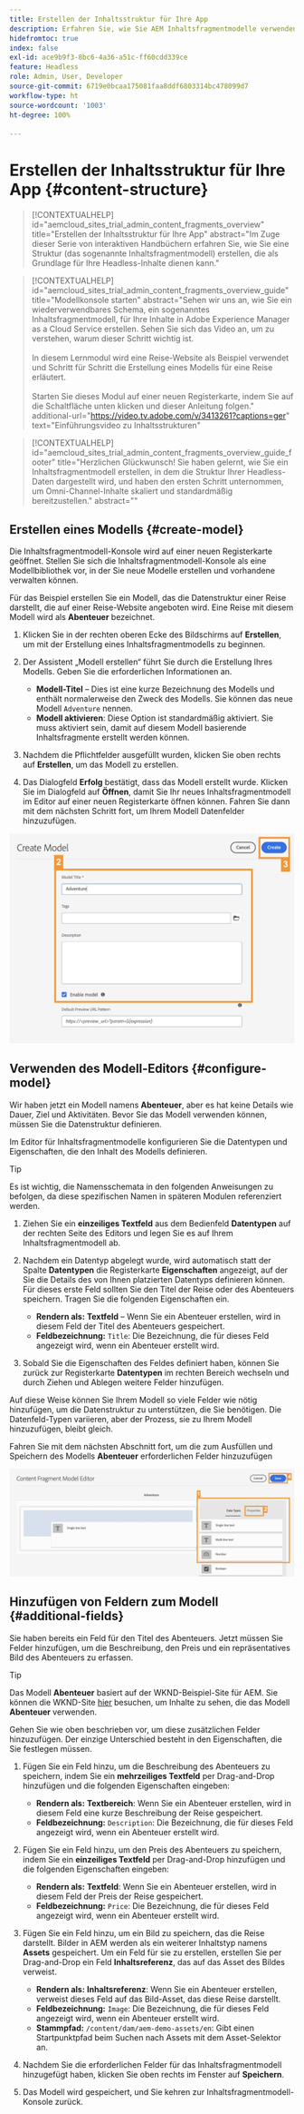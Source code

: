```yaml
---
title: Erstellen der Inhaltsstruktur für Ihre App
description: Erfahren Sie, wie Sie AEM Inhaltsfragmentmodelle verwenden können, um Ihre Inhaltsstruktur zu erstellen, die als Grundlage für Ihren Headless Content dient.
hidefromtoc: true
index: false
exl-id: ace9b9f3-8bc6-4a36-a51c-ff60cdd339ce
feature: Headless
role: Admin, User, Developer
source-git-commit: 6719e0bcaa175081faa8ddf6803314bc478099d7
workflow-type: ht
source-wordcount: '1003'
ht-degree: 100%

---
```



# Erstellen der Inhaltsstruktur für Ihre App {#content-structure}

>[!CONTEXTUALHELP]
>id="aemcloud_sites_trial_admin_content_fragments_overview"
>title="Erstellen der Inhaltsstruktur für Ihre App"
>abstract="Im Zuge dieser Serie von interaktiven Handbüchern erfahren Sie, wie Sie eine Struktur (das sogenannte Inhaltsfragmentmodell) erstellen, die als Grundlage für Ihre Headless-Inhalte dienen kann."

>[!CONTEXTUALHELP]
>id="aemcloud_sites_trial_admin_content_fragments_overview_guide"
>title="Modellkonsole starten"
>abstract="Sehen wir uns an, wie Sie ein wiederverwendbares Schema, ein sogenanntes Inhaltsfragmentmodell, für Ihre Inhalte in Adobe Experience Manager as a Cloud Service erstellen. Sehen Sie sich das Video an, um zu verstehen, warum dieser Schritt wichtig ist. <br><br>In diesem Lernmodul wird eine Reise-Website als Beispiel verwendet und Schritt für Schritt die Erstellung eines Modells für eine Reise erläutert.<br><br>Starten Sie dieses Modul auf einer neuen Registerkarte, indem Sie auf die Schaltfläche unten klicken und dieser Anleitung folgen."
>additional-url="https://video.tv.adobe.com/v/3413261?captions=ger" text="Einführungsvideo zu Inhaltsstrukturen"

>[!CONTEXTUALHELP]
>id="aemcloud_sites_trial_admin_content_fragments_overview_guide_footer"
>title="Herzlichen Glückwunsch! Sie haben gelernt, wie Sie ein Inhaltsfragmentmodell erstellen, in dem die Struktur Ihrer Headless-Daten dargestellt wird, und haben den ersten Schritt unternommen, um Omni-Channel-Inhalte skaliert und standardmäßig bereitzustellen."
>abstract=""

## Erstellen eines Modells {#create-model}

Die Inhaltsfragmentmodell-Konsole wird auf einer neuen Registerkarte geöffnet. Stellen Sie sich die Inhaltsfragmentmodell-Konsole als eine Modellbibliothek vor, in der Sie neue Modelle erstellen und vorhandene verwalten können.

Für das Beispiel erstellen Sie ein Modell, das die Datenstruktur einer Reise darstellt, die auf einer Reise-Website angeboten wird. Eine Reise mit diesem Modell wird als **Abenteuer** bezeichnet.

1. Klicken Sie in der rechten oberen Ecke des Bildschirms auf **Erstellen**, um mit der Erstellung eines Inhaltsfragmentmodells zu beginnen.

1. Der Assistent „Modell erstellen“ führt Sie durch die Erstellung Ihres Modells. Geben Sie die erforderlichen Informationen an.

   * **Modell-Titel** – Dies ist eine kurze Bezeichnung des Modells und enthält normalerweise den Zweck des Modells. Sie können das neue Modell `Adventure` nennen.
   * **Modell aktivieren**: Diese Option ist standardmäßig aktiviert. Sie muss aktiviert sein, damit auf diesem Modell basierende Inhaltsfragmente erstellt werden können.

1. Nachdem die Pflichtfelder ausgefüllt wurden, klicken Sie oben rechts auf **Erstellen**, um das Modell zu erstellen.

1. Das Dialogfeld **Erfolg** bestätigt, dass das Modell erstellt wurde. Klicken Sie im Dialogfeld auf **Öffnen**, damit Sie Ihr neues Inhaltsfragmentmodell im Editor auf einer neuen Registerkarte öffnen können. Fahren Sie dann mit dem nächsten Schritt fort, um Ihrem Modell Datenfelder hinzuzufügen.

![Schritte 2 und 3 zum Erstellen eines Inhaltsfragmentmodells](assets/do-not-localize/create-model.png)

## Verwenden des Modell-Editors {#configure-model}

Wir haben jetzt ein Modell namens **Abenteuer**, aber es hat keine Details wie Dauer, Ziel und Aktivitäten. Bevor Sie das Modell verwenden können, müssen Sie die Datenstruktur definieren.

Im Editor für Inhaltsfragmentmodelle konfigurieren Sie die Datentypen und Eigenschaften, die den Inhalt des Modells definieren.

>[!TIP]
>
>Es ist wichtig, die Namensschemata in den folgenden Anweisungen zu befolgen, da diese spezifischen Namen in späteren Modulen referenziert werden.

1. Ziehen Sie ein **einzeiliges Textfeld** aus dem Bedienfeld **Datentypen** auf der rechten Seite des Editors und legen Sie es auf Ihrem Inhaltsfragmentmodell ab.

1. Nachdem ein Datentyp abgelegt wurde, wird automatisch statt der Spalte **Datentypen** die Registerkarte **Eigenschaften** angezeigt, auf der Sie die Details des von Ihnen platzierten Datentyps definieren können. Für dieses erste Feld sollten Sie den Titel der Reise oder des Abenteuers speichern. Tragen Sie die folgenden Eigenschaften ein.

   * **Rendern als:** **Textfeld** – Wenn Sie ein Abenteuer erstellen, wird in diesem Feld der Titel des Abenteuers gespeichert.
   * **Feldbezeichnung:** `Title`: Die Bezeichnung, die für dieses Feld angezeigt wird, wenn ein Abenteuer erstellt wird.

1. Sobald Sie die Eigenschaften des Feldes definiert haben, können Sie zurück zur Registerkarte **Datentypen** im rechten Bereich wechseln und durch Ziehen und Ablegen weitere Felder hinzufügen.

Auf diese Weise können Sie Ihrem Modell so viele Felder wie nötig hinzufügen, um die Datenstruktur zu unterstützen, die Sie benötigen. Die Datenfeld-Typen variieren, aber der Prozess, sie zu Ihrem Modell hinzuzufügen, bleibt gleich.

Fahren Sie mit dem nächsten Abschnitt fort, um die zum Ausfüllen und Speichern des Modells **Abenteuer** erforderlichen Felder hinzuzufügen

![Schritte 1, 2 und 3 zum Hinzufügen von Feldern zum Modell](assets/do-not-localize/define-model-fields.png)

## Hinzufügen von Feldern zum Modell {#additional-fields}

Sie haben bereits ein Feld für den Titel des Abenteuers. Jetzt müssen Sie Felder hinzufügen, um die Beschreibung, den Preis und ein repräsentatives Bild des Abenteuers zu erfassen.

>[!TIP]
>
>Das Modell **Abenteuer** basiert auf der WKND-Beispiel-Site für AEM. Sie können die WKND-Site [hier](https://wknd.site/us/en/adventures/yosemite-backpacking.html) besuchen, um Inhalte zu sehen, die das Modell **Abenteuer** verwenden.

Gehen Sie wie oben beschrieben vor, um diese zusätzlichen Felder hinzuzufügen. Der einzige Unterschied besteht in den Eigenschaften, die Sie festlegen müssen.

1. Fügen Sie ein Feld hinzu, um die Beschreibung des Abenteuers zu speichern, indem Sie ein **mehrzeiliges Textfeld** per Drag-and-Drop hinzufügen und die folgenden Eigenschaften eingeben:

   * **Rendern als:** **Textbereich**: Wenn Sie ein Abenteuer erstellen, wird in diesem Feld eine kurze Beschreibung der Reise gespeichert.
   * **Feldbezeichnung:** `Description`: Die Bezeichnung, die für dieses Feld angezeigt wird, wenn ein Abenteuer erstellt wird.

1. Fügen Sie ein Feld hinzu, um den Preis des Abenteuers zu speichern, indem Sie ein **einzeiliges Textfeld** per Drag-and-Drop hinzufügen und die folgenden Eigenschaften eingeben:

   * **Rendern als:** **Textfeld**: Wenn Sie ein Abenteuer erstellen, wird in diesem Feld der Preis der Reise gespeichert.
   * **Feldbezeichnung:** `Price`: Die Bezeichnung, die für dieses Feld angezeigt wird, wenn ein Abenteuer erstellt wird.

1. Fügen Sie ein Feld hinzu, um ein Bild zu speichern, das die Reise darstellt. Bilder in AEM werden als ein weiterer Inhaltstyp namens **Assets** gespeichert. Um ein Feld für sie zu erstellen, erstellen Sie per Drag-and-Drop ein Feld **Inhaltsreferenz**, das auf das Asset des Bildes verweist.

   * **Rendern als:** **Inhaltsreferenz**: Wenn Sie ein Abenteuer erstellen, verweist dieses Feld auf das Bild-Asset, das diese Reise darstellt.
   * **Feldbezeichnung:** `Image`: Die Bezeichnung, die für dieses Feld angezeigt wird, wenn ein Abenteuer erstellt wird.
   * **Stammpfad:** `/content/dam/aem-demo-assets/en`: Gibt einen Startpunktpfad beim Suchen nach Assets mit dem Asset-Selektor an.

1. Nachdem Sie die erforderlichen Felder für das Inhaltsfragmentmodell hinzugefügt haben, klicken Sie oben rechts im Fenster auf **Speichern**.

1. Das Modell wird gespeichert, und Sie kehren zur Inhaltsfragmentmodell-Konsole zurück.
